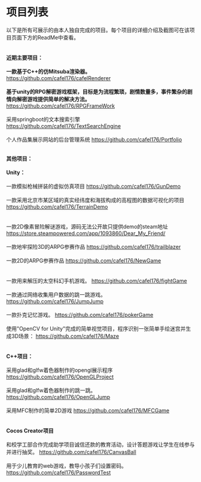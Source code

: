 # 项目列表
以下是所有可展示的由本人独自完成的项目。每个项目的详细介绍及截图可在该项目页面下方的ReadMe中查看。<br/>
<br/>
<br/>
<span id="main"><b>近期主要项目：</b></span><br>
<br/>
<b>一款基于C++的仿Mitsuba渲染器。</b>
https://github.com/cafel176/cafelRenderer
<br/>
<br/>
<b>基于unity的RPG解密游戏框架，目标是为流程繁琐，剧情数量多，事件繁杂的剧情向解密游戏提供简单的解决方法。</b>
https://github.com/cafel176/RPGFrameWork
<br/>
<br/>
采用springboot的文本搜索引擎
https://github.com/cafel176/TextSearchEngine
<br/>
<br/>
个人作品集展示网站的后台管理系统
https://github.com/cafel176/Portfolio
<br/>
<br/>

<b>其他项目：</b><br/>
<br/>
<span id="unity"><b>Unity：</b><br/>
<br/>
一款模拟枪械拼装的虚拟仿真项目
https://github.com/cafel176/GunDemo
<br/>
<br/>
一款采用北京市某区域的真实经纬度和海拔构成的高程图的数据可视化的项目
https://github.com/cafel176/TerrainDemo
<br/>
<br/>
<br/>
一款2D像素冒险解谜游戏，源码无法公开故只提供demo的steam地址
https://store.steampowered.com/app/1093860/Dear_My_Friend/
<br/>
<br/>
一款地牢探险3D的ARPG参赛作品
https://github.com/cafel176/trailblazer
<br/>
<br/>
一款2D的ARPG参赛作品
https://github.com/cafel176/NewGame
<br/>
<br/>
<br/>
一款用来解压的太空科幻手机游戏。
https://github.com/cafel176/fightGame
<br/>
<br/>
一款通过网络收集用户数据的跳一跳游戏。
https://github.com/cafel176/JumpJump
<br/>
<br/>
一款扑克记忆游戏。
https://github.com/cafel176/pokerGame
<br/>
<br/>
使用"OpenCV for Unity"完成的简单视觉项目，程序识别一张简单手绘迷宫并生成3D场景：
https://github.com/cafel176/Maze
<br/>
<br/>
<br/>
<span id="cpp"><b>C++项目：</b><br/>
<br/>
采用glad和glfw着色器制作的opengl展示程序
https://github.com/cafel176/OpenGLProject
<br/>
<br/>
采用glad和glfw着色器制作的跳一跳。
https://github.com/cafel176/OpenGLJump
<br/>
<br/>
采用MFC制作的简单2D游戏
https://github.com/cafel176/MFCGame
<br/>
<br/>
<br/>
<span id="ccs"><b>Cocos Creator项目</b><br/>
<br/>
和校学工部合作完成助学项目诚信还款的教育活动，设计答题游戏让学生在线参与并进行抽奖。
https://github.com/cafel176/CanvasBall
<br/>
<br/>
用于少儿教育的web游戏，教导小孩子们设置密码。
https://github.com/cafel176/PasswordTest
<br/>
<br/>
<br/>














